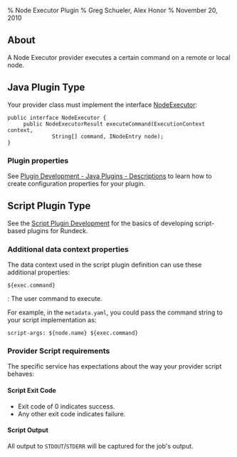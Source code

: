 % Node Executor Plugin
% Greg Schueler, Alex Honor
% November 20, 2010

## About

A Node Executor provider executes a certain command on a remote or 
local node.

## Java Plugin Type

Your provider class must implement the interface
[NodeExecutor](../javadoc/com/dtolabs/rundeck/core/execution/service/NodeExecutor.html):

~~~~~ {.java}
public interface NodeExecutor {
     public NodeExecutorResult executeCommand(ExecutionContext context, 
              String[] command, INodeEntry node);
}
~~~~~~~~~

### Plugin properties

See [Plugin Development - Java Plugins - Descriptions](plugin-development.html#plugin-descriptions)
to learn how to create configuration properties for your plugin.


## Script Plugin Type

See the [Script Plugin Development](plugin-development.html#script-plugin-development) 
for the basics of developing script-based plugins for Rundeck.

### Additional data context properties

The data context used in the script plugin definition can use these additional properties:

`${exec.command}`

  : The user command to execute.

For example, in the `metadata.yaml`, you could pass the command string to your script implementation as:

    script-args: ${node.name} ${exec.command}

### Provider Script requirements

The specific service has expectations about the way your provider script behaves:

#### Script Exit Code

* Exit code of 0 indicates success.
* Any other exit code indicates failure.

#### Script Output

All output to `STDOUT`/`STDERR` will be captured for the job's output.


